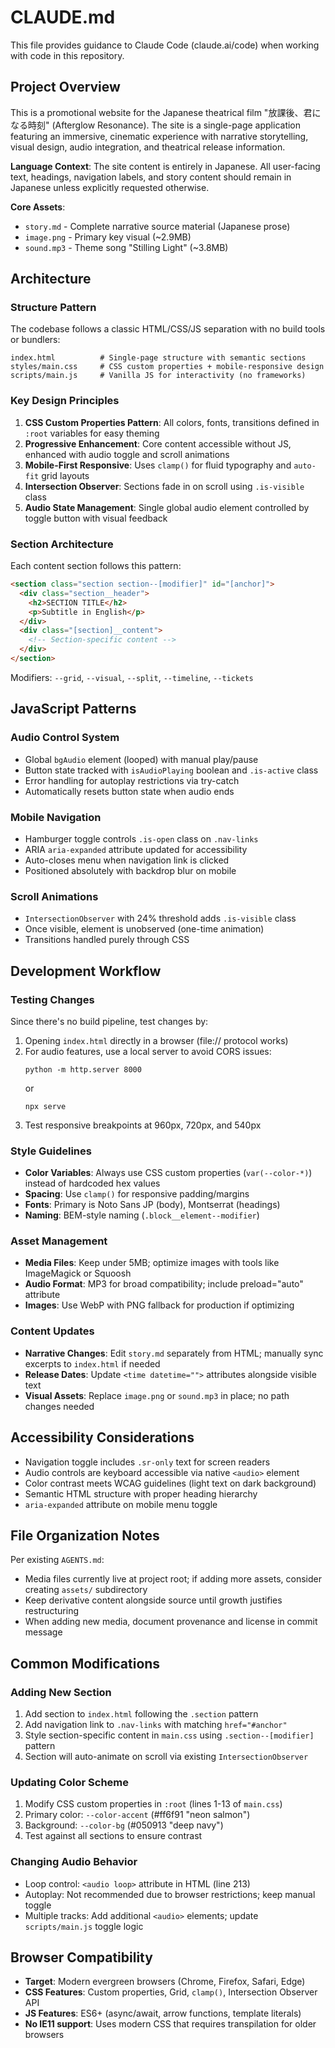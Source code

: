 # CLAUDE.md

This file provides guidance to Claude Code (claude.ai/code) when working with code in this repository.

## Project Overview

This is a promotional website for the Japanese theatrical film "放課後、君になる時刻" (Afterglow Resonance). The site is a single-page application featuring an immersive, cinematic experience with narrative storytelling, visual design, audio integration, and theatrical release information.

**Language Context**: The site content is entirely in Japanese. All user-facing text, headings, navigation labels, and story content should remain in Japanese unless explicitly requested otherwise.

**Core Assets**:
- `story.md` - Complete narrative source material (Japanese prose)
- `image.png` - Primary key visual (~2.9MB)
- `sound.mp3` - Theme song "Stilling Light" (~3.8MB)

## Architecture

### Structure Pattern
The codebase follows a classic HTML/CSS/JS separation with no build tools or bundlers:

```
index.html          # Single-page structure with semantic sections
styles/main.css     # CSS custom properties + mobile-responsive design
scripts/main.js     # Vanilla JS for interactivity (no frameworks)
```

### Key Design Principles
1. **CSS Custom Properties Pattern**: All colors, fonts, transitions defined in `:root` variables for easy theming
2. **Progressive Enhancement**: Core content accessible without JS, enhanced with audio toggle and scroll animations
3. **Mobile-First Responsive**: Uses `clamp()` for fluid typography and `auto-fit` grid layouts
4. **Intersection Observer**: Sections fade in on scroll using `.is-visible` class
5. **Audio State Management**: Single global audio element controlled by toggle button with visual feedback

### Section Architecture
Each content section follows this pattern:
```html
<section class="section section--[modifier]" id="[anchor]">
  <div class="section__header">
    <h2>SECTION TITLE</h2>
    <p>Subtitle in English</p>
  </div>
  <div class="[section]__content">
    <!-- Section-specific content -->
  </div>
</section>
```

Modifiers: `--grid`, `--visual`, `--split`, `--timeline`, `--tickets`

## JavaScript Patterns

### Audio Control System
- Global `bgAudio` element (looped) with manual play/pause
- Button state tracked with `isAudioPlaying` boolean and `.is-active` class
- Error handling for autoplay restrictions via try-catch
- Automatically resets button state when audio ends

### Mobile Navigation
- Hamburger toggle controls `.is-open` class on `.nav-links`
- ARIA `aria-expanded` attribute updated for accessibility
- Auto-closes menu when navigation link is clicked
- Positioned absolutely with backdrop blur on mobile

### Scroll Animations
- `IntersectionObserver` with 24% threshold adds `.is-visible` class
- Once visible, element is unobserved (one-time animation)
- Transitions handled purely through CSS

## Development Workflow

### Testing Changes
Since there's no build pipeline, test changes by:
1. Opening `index.html` directly in a browser (file:// protocol works)
2. For audio features, use a local server to avoid CORS issues:
   ```
   python -m http.server 8000
   ```
   or
   ```
   npx serve
   ```
3. Test responsive breakpoints at 960px, 720px, and 540px

### Style Guidelines
- **Color Variables**: Always use CSS custom properties (`var(--color-*)`) instead of hardcoded hex values
- **Spacing**: Use `clamp()` for responsive padding/margins
- **Fonts**: Primary is Noto Sans JP (body), Montserrat (headings)
- **Naming**: BEM-style naming (`.block__element--modifier`)

### Asset Management
- **Media Files**: Keep under 5MB; optimize images with tools like ImageMagick or Squoosh
- **Audio Format**: MP3 for broad compatibility; include preload="auto" attribute
- **Images**: Use WebP with PNG fallback for production if optimizing

### Content Updates
- **Narrative Changes**: Edit `story.md` separately from HTML; manually sync excerpts to `index.html` if needed
- **Release Dates**: Update `<time datetime="">` attributes alongside visible text
- **Visual Assets**: Replace `image.png` or `sound.mp3` in place; no path changes needed

## Accessibility Considerations

- Navigation toggle includes `.sr-only` text for screen readers
- Audio controls are keyboard accessible via native `<audio>` element
- Color contrast meets WCAG guidelines (light text on dark background)
- Semantic HTML structure with proper heading hierarchy
- `aria-expanded` attribute on mobile menu toggle

## File Organization Notes

Per existing `AGENTS.md`:
- Media files currently live at project root; if adding more assets, consider creating `assets/` subdirectory
- Keep derivative content alongside source until growth justifies restructuring
- When adding new media, document provenance and license in commit message

## Common Modifications

### Adding New Section
1. Add section to `index.html` following the `.section` pattern
2. Add navigation link to `.nav-links` with matching `href="#anchor"`
3. Style section-specific content in `main.css` using `.section--[modifier]` pattern
4. Section will auto-animate on scroll via existing `IntersectionObserver`

### Updating Color Scheme
1. Modify CSS custom properties in `:root` (lines 1-13 of `main.css`)
2. Primary color: `--color-accent` (#ff6f91 "neon salmon")
3. Background: `--color-bg` (#050913 "deep navy")
4. Test against all sections to ensure contrast

### Changing Audio Behavior
- Loop control: `<audio loop>` attribute in HTML (line 213)
- Autoplay: Not recommended due to browser restrictions; keep manual toggle
- Multiple tracks: Add additional `<audio>` elements; update `scripts/main.js` toggle logic

## Browser Compatibility

- **Target**: Modern evergreen browsers (Chrome, Firefox, Safari, Edge)
- **CSS Features**: Custom properties, Grid, `clamp()`, Intersection Observer API
- **JS Features**: ES6+ (async/await, arrow functions, template literals)
- **No IE11 support**: Uses modern CSS that requires transpilation for older browsers
